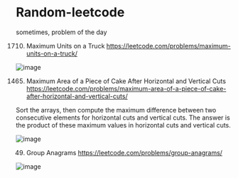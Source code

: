 # Random-leetcode
sometimes, problem of the day 


1710. Maximum Units on a Truck
https://leetcode.com/problems/maximum-units-on-a-truck/

![image](https://user-images.githubusercontent.com/102652030/176890537-85fd111d-ce80-4bd5-a86d-c13ea5f6c0b6.png)

1465. Maximum Area of a Piece of Cake After Horizontal and Vertical Cuts
https://leetcode.com/problems/maximum-area-of-a-piece-of-cake-after-horizontal-and-vertical-cuts/

Sort the arrays, then compute the maximum difference between two consecutive elements for horizontal cuts and vertical cuts.
The answer is the product of these maximum values in horizontal cuts and vertical cuts.

![image](https://user-images.githubusercontent.com/102652030/176989600-3e703924-ae15-4c47-b859-dd423d85a04d.png)

49. Group Anagrams
https://leetcode.com/problems/group-anagrams/

![image](https://user-images.githubusercontent.com/102652030/176994199-6316fc6d-1758-4754-b0d8-c31dc8482626.png)


